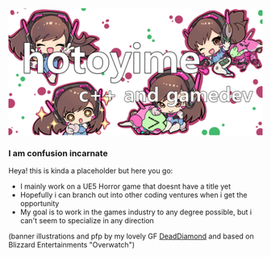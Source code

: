 <picture>
  <source media="(prefers-color-scheme: dark)" srcset="https://raw.githubusercontent.com/hotoyime/hotoyime/main/Banner%20dark%20mode.png">
  <source media="(prefers-color-scheme: light)" srcset="https://raw.githubusercontent.com/hotoyime/hotoyime/main/Banner%20light%20mode.png">
  <img alt="Shows profile banner that is just a placeholder." src="https://raw.githubusercontent.com/hotoyime/hotoyime/main/Banner%20dark%20mode.png">
</picture>

### I am confusion incarnate

Heya! this is kinda a placeholder but here you go:
- I mainly work on a UE5 Horror game that doesnt have a title yet
- Hopefully i can branch out into other coding ventures when i get the opportunity
- My goal is to work in the games industry to any degree possible, but i can't seem to specialize in any direction

(banner illustrations and pfp by my lovely GF [DeadDiamond](https://github.com/DiamondBun) and based on Blizzard Entertainments "Overwatch")



<!--
**hotoyime/hotoyime** is a ✨ _special_ ✨ repository because its `README.md` (this file) appears on your GitHub profile.

Here are some ideas to get you started:

- 🔭 I’m currently working on ...
- 🌱 I’m currently learning ...
- 👯 I’m looking to collaborate on ...
- 🤔 I’m looking for help with ...
- 💬 Ask me about ...
- 📫 How to reach me: ...
- 😄 Pronouns: ...
- ⚡ Fun fact: ...
-->
